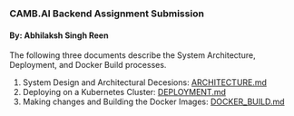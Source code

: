 ### CAMB.AI Backend Assignment Submission
#### By: Abhilaksh Singh Reen

The following three documents describe the System Architecture, Deployment, and Docker Build processes.
1) System Design and Architectural Decesions: [ARCHITECTURE.md](docs/ARCHITECTURE.md)
2) Deploying on a Kubernetes Cluster: [DEPLOYMENT.md](docs/DEPLOYMENT.md)
3) Making changes and Building the Docker Images: [DOCKER_BUILD.md](docs/DOCKER_BUILD.md)
